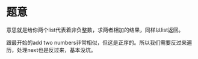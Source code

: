 # 题意

意思就是给你两个list代表着非负整数，求两者相加的结果，同样以list返回。

跟最开始的add two numbers非常相似，但这是正序的。所以我们需要反过来遍历，处理next也是反过来，基本没坑。
